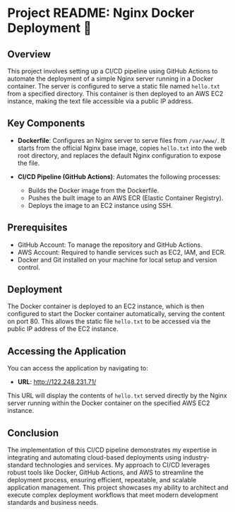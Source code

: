 # Project README: Nginx Docker Deployment 🚀

## Overview

This project involves setting up a CI/CD pipeline using GitHub Actions to automate the deployment of a simple Nginx server running in a Docker container. The server is configured to serve a static file named `hello.txt` from a specified directory. This container is then deployed to an AWS EC2 instance, making the text file accessible via a public IP address.

## Key Components

- **Dockerfile**: Configures an Nginx server to serve files from `/var/www/`. It starts from the official Nginx base image, copies `hello.txt` into the web root directory, and replaces the default Nginx configuration to expose the file.

- **CI/CD Pipeline (GitHub Actions)**: Automates the following processes:
  - Builds the Docker image from the Dockerfile.
  - Pushes the built image to an AWS ECR (Elastic Container Registry).
  - Deploys the image to an EC2 instance using SSH.

## Prerequisites

- GitHub Account: To manage the repository and GitHub Actions.
- AWS Account: Required to handle services such as EC2, IAM, and ECR.
- Docker and Git installed on your machine for local setup and version control.

## Deployment

The Docker container is deployed to an EC2 instance, which is then configured to start the Docker container automatically, serving the content on port 80. This allows the static file `hello.txt` to be accessed via the public IP address of the EC2 instance.

## Accessing the Application

You can access the application by navigating to:
- **URL**: http://122.248.231.71/
  
This URL will display the contents of `hello.txt` served directly by the Nginx server running within the Docker container on the specified AWS EC2 instance.

## Conclusion

The implementation of this CI/CD pipeline demonstrates my expertise in integrating and automating cloud-based deployments using industry-standard technologies and services. My approach to CI/CD leverages robust tools like Docker, GitHub Actions, and AWS to streamline the deployment process, ensuring efficient, repeatable, and scalable application management. This project showcases my ability to architect and execute complex deployment workflows that meet modern development standards and business needs.